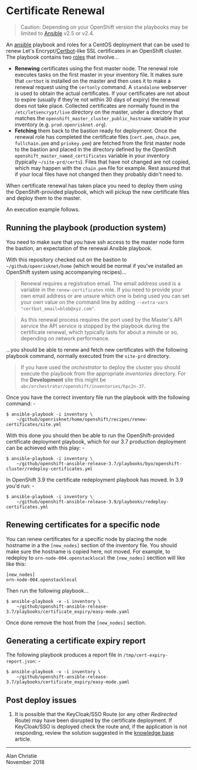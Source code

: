 # Certificate Renewal

>   Caution: Depending on your OpenShift version the playbooks may be limited to
    [Ansible] v2.5 or v2.4.

An [ansible] playbook and roles for a CentOS deployment that can be used to renew
Let's Encrypt/[Certbot]-like SSL certificates in an OpenShift cluster.
The playbook contains two [roles] that involve...

-   **Renewing** certificates using the first master node. The renewal role
    executes tasks on the first master in your inventory file. It makes sure
    that `certbot` is installed on the master and then uses it to make a
    renewal request using the `certonly` command. A `standalone` webserver
    is used to obtain the actual certificates. If your certificates are not
    about to expire (usually if they're not within 30 days of expiry) the
    renewal does not take place. Collected certificates are normally found
    in the `/etc/letsencrypt/live` directory on the master, under a directory
    that matches the `openshift_master_cluster_public_hostname` variable
    in your inventory (e.g. `prod.openrisknet.org`).
-   **Fetching** them back to the bastion ready for deployment. Once the
    renewal role has completed the certificate files (`cert.pem`,
    `chain.pem`, `fullchain.pem` and `privkey.pem`) are fetched from the
    first master node to the bastion and placed in the directory
    defined by the OpenShift `openshift_master_named_certificates` variable in
    your inventory (typically `~/site-prd/certs`). Files that have not
    changed are not copied, which may happen with the `chain.pem` file for
    example. Rest assured that if your local files have not changed then
    they probably didn't need to.
    
When certificate renewal has taken place you need to deploy them using
the OpenShift-provided playbook, which will pickup the new certificate
files and deploy them to the master.

An execution example follows.

## Running the playbook (production system)
You need to make sure that you have ssh access to the master node form the
bastion, an expectation of the renewal Ansible playbook.

With this repository checked out on the bastion to `~/github/openrisknet/home`
(which would be normal if you've installed an OpenShift system using
accompanying recipes)...

>   Renewal requires a registration email. The email address used is
    a variable in the `renew-certificates` role. If you need to provide your
    own email address or are unsure which one is being used you can set
    your own value on the command line by adding
    `--extra-vars "certbot_email=blob@xyz.com"`.
    
>   As this renewal process requires the port used by the Master's API
    service the API service is stopped by the playbook during the
    certificate renewal, which typically lasts for about a minute or so,
    depending on network performance. 
     
...you should be able to renew and fetch new certificates with the following
playbook command, normally executed from the `site-prd` directory.

>   If you have used the *orchestrator* to deploy the cluster you should execute
    the playbook from the appropriate *inventories* directory.
    For the **Development** site this might be
    `abc/orchestrator/openshift/inventories/hpc2n-37`.
    
Once you have the correct inventory file run the playbook with the following
command: -

    $ ansible-playbook -i inventory \
        ~/github/openrisknet/home/openshift/recipes/renew-certificates/site.yml

With this done you should then be able to run the OpenShift-provided certificate
deployment playbook, which for our 3.7 production deployment can be achieved
with this play: -

    $ ansible-playbook -i inventory \
        ~/github/openshift-ansible-release-3.7/playbooks/byo/openshift-cluster/redeploy-certificates.yml

In OpenShift 3.9 the certificate redeployment playbook has moved. In 3.9 you'd run: -

    $ ansible-playbook -i inventory \
        ~/github/openshift-ansible-release-3.9/playbooks/redeploy-certificates.yml

## Renewing certificates for a specific node
You can renew certificates for a specific node by placing the node hostname
in a the `[new_nodes]` section of the inventory file. You should make sure
the hostname is copied here, not moved. For example, to redeploy to
`orn-node-004.openstacklocal` the `[new_nodes]` secttion will like like this:

    [new_nodes]
    orn-node-004.openstacklocal

Then run the following playbook...

    $ ansible-playbook -v -i inventory \
        ~/github/openshift-ansible-release-3.7/playbooks/certificate_expiry/easy-mode.yaml
        
Once done remove the host from the `[new_nodes]` section.

## Generating a certificate expiry report
The following playbook produces a report file in `/tmp/cert-expiry-report.json`: -

    $ ansible-playbook -v -i inventory \
        ~/github/openshift-ansible-release-3.7/playbooks/certificate_expiry/easy-mode.yaml 

## Post deploy issues

1.  It is possible that the KeyCloak/SSO Route (or any other *Redirected* Route)
    may have been disrupted by the certificate deployment. If KeyCloak/SSO
    is deployed check the route and, if the application is not responding,
    review the solution suggested in the
    [knowledge base](../../knowledge-base/post-certificate-renewal-problems.md) article.
 
---

Alan Christie  
November 2018

[ansible]: https://docs.ansible.com
[roles]: https://docs.ansible.com/ansible/2.5/user_guide/playbooks_reuse_roles.html
[certbot]: https://certbot.eff.org

